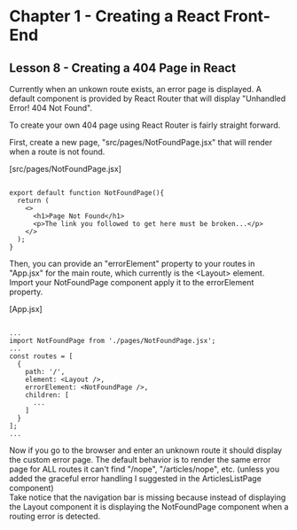 # Chapter 1 - Creating a React Front-End
## Lesson 8 - Creating a 404 Page in React

Currently when an unkown route exists, an error page is displayed. A default component is provided by React Router that will display "Unhandled Error! 404 Not Found".

To create your own 404 page using React Router is fairly straight forward.

First, create a new page, "src/pages/NotFoundPage.jsx" that will render when a route is not found.

[src/pages/NotFoundPage.jsx]
<pre><code>
export default function NotFoundPage(){
  return (
    &lt;>
      &lt;h1>Page Not Found&lt;/h1>
      &lt;p>The link you followed to get here must be broken...&lt;/p>
    &lt;/>
  );
}
</code></pre>

Then, you can provide an "errorElement" property to your routes in "App.jsx" for the main route, which currently is the &lt;Layout> element. Import your NotFoundPage component apply it to the errorElement property.

[App.jsx]
<pre><code>
...
import NotFoundPage from './pages/NotFoundPage.jsx';
...
const routes = [
  {
    path: '/',
    element: &lt;Layout />,
    errorElement: &lt;NotFoundPage />,
    children: [
      ...
    ]
  }
];
...
</code></pre>

Now if you go to the browser and enter an unknown route it should display the custom error page. The default behavior is to render the same error page for ALL routes it can't find "/nope", "/articles/nope", etc. (unless you added the graceful error handling I suggested in the ArticlesListPage component)<br>
Take notice that the navigation bar is missing because instead of displaying the Layout component it is displaying the NotFoundPage component when a routing error is detected.
